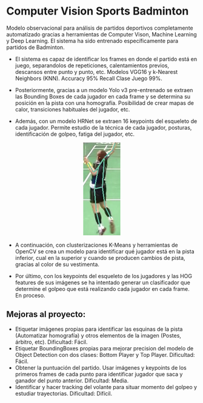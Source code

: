 # Computer Vision Sports Badminton
Modelo observacional para análisis de partidos deportivos completamente automatizado gracias a herramientas de Computer Vison, Machine Learning y Deep Learning. El sistema ha sido entrenado específicamente para partidos de Badminton.

- El sistema es capaz de identificar los frames en donde el partido está en juego, separandolos de repeticiones, calentamientos previos, descansos entre punto y punto, etc. Modelos VGG16 y k-Nearest Neighbors (KNN). Accuracy 95% Recall Clase Juego 99%.

- Posteriormente, gracias a un modelo Yolo v3 pre-entrenado se extraen las Bounding Boxes de cada jugador en cada frame y se determina su posición en la pista con una homografía. Posibilidad de crear mapas de calor, transiciones habituales del jugador, etc.

- Además, con un modelo HRNet se extraen 16 keypoints del esqueleto de cada jugador. Permite estudio de la técnica de cada jugador, posturas, identificación de golpeo, fatiga del jugador, etc.

<p align="center">
<img src="imagenesqueleto.jpg">
</p>


- A continuación, con clusterizaciones K-Means y herramientas de OpenCV se crea un modelo para identificar qué jugador está en la pista inferior, cual en la superior y cuando se producen cambios de pista, gracias al color de su vestimenta.

- Por último, con los keypoints del esqueleto de los jugadores y las HOG features de sus imágenes se ha intentado generar un clasificador que determine el golpeo que está realizando cada jugador en cada frame. En proceso.

## Mejoras al proyecto:
- Etiquetar imágenes propias para identificar las esquinas de la pista (Automatizar homografía) y otros elementos de la imagen (Postes, árbitro, etc). Dificultad: Fácil.
- Etiquetar BoundingBoxes propias para mejorar precision del modelo de Object Detection con dos clases: Bottom Player y Top Player. Dificultad: Fácil.
- Obtener la puntuación del partido. Usar imágenes y keypoints de los primeros frames de cada punto para identificar jugador que saca y ganador del punto anterior. Dificultad: Media.
- Identificar y hacer tracking del volante para situar momento del golpeo y estudiar trayectorias. Dificultad: Difícil.




